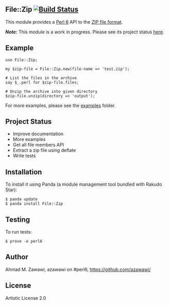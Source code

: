 ## File::Zip [![Build Status](https://travis-ci.org/azawawi/perl6-file-zip.svg?branch=master)](https://travis-ci.org/azawawi/perl6-file-zip)

This module provides a [Perl 6](http://perl6.org) API to the [ZIP file format](https://en.wikipedia.org/wiki/Zip_\(file_format\)).

***Note:*** This module is a work in progress. Please see its project status [here](https://github.com/azawawi/perl6-file-zip/blob/master/README.md#project-status).

## Example

```Perl6
use File::Zip;

my $zip-file = File::Zip.new(file-name => 'test.zip');

# List the files in the archive
say $_.perl for $zip-file.files;

# Unzip the archive into given directory
$zip-file.unzip(directory => 'output');
```

For more examples, please see the [examples](examples) folder.

## Project Status

- Improve documentation
- More examples
- Get all file members API
- Extract a zip file using deflate
- Write tests

## Installation

To install it using Panda (a module management tool bundled with Rakudo Star):

```
$ panda update
$ panda install File::Zip
```

## Testing

To run tests:

```
$ prove -e perl6
```

## Author

Ahmad M. Zawawi, azawawi on #perl6, https://github.com/azawawi/

## License

Artistic License 2.0
